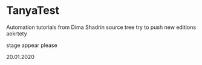 # TanyaTest
Automation tutorials from Dima Shadrin
source tree try to push
new editions
aekrtety


stage appear please


20.01.2020

